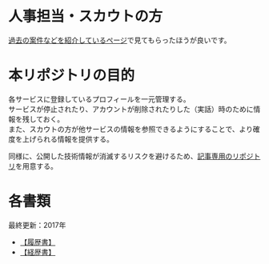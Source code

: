 # 人事担当・スカウトの方
[過去の案件などを紹介しているページ](https://shimajima-eiji.github.io/resume/archive/work)で見てもらったほうが良いです。

# 本リポジトリの目的
各サービスに登録しているプロフィールを一元管理する。
<br />サービスが停止されたり、アカウントが削除されたりした（実話）時のために情報を残しておく。
<br />また、スカウトの方が他サービスの情報を参照できるようにすることで、より確度を上げられる情報を提供する。

同様に、公開した技術情報が消滅するリスクを避けるため、[記事専用のリポジトリ](https://github.com/shimajima-eiji/Article)を用意する。

# 各書類
最終更新：2017年

- [【履歴書】](https://drive.google.com/open?id=1QuqGb1TccsYlOy2RUbo4uEwGOxus3dcp)
- [【経歴書】](https://drive.google.com/open?id=1sTH33KduWh8ozMigUB6d3EtOIcsk2cno)

